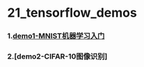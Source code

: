 # 21_tensorflow_demos
### 1.[demo1-MNIST机器学习入门](https://github.com/Spr1nt0a0/21_tensorflow_demos/tree/master/demo1-MNIST%E6%9C%BA%E5%99%A8%E5%AD%A6%E4%B9%A0%E5%85%A5%E9%97%A8)
### 2.[demo2-CIFAR-10图像识别]
